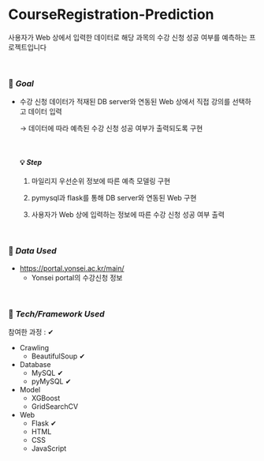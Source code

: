 # CourseRegistration-Prediction

사용자가 Web 상에서 입력한 데이터로 해당 과목의 수강 신청 성공 여부를 예측하는 프로젝트입니다

<br>

### 🚩 *Goal*

- 수강 신청 데이터가 적재된 DB server와 연동된 Web 상에서 직접 강의를 선택하고 데이터 입력

  → 데이터에 따라 예측된 수강 신청 성공 여부가 출력되도록 구현

  <br>
  
  #### 💡 *Step*
  
  1. 마일리지 우선순위 정보에 따른 예측 모델링 구현
  
   	2. pymysql과 flask를 통해 DB server와 연동된 Web 구현
   	3. 사용자가 Web 상에 입력하는 정보에 따른 수강 신청 성공 여부 출력

<br>

### 📁 *Data Used*

- https://portal.yonsei.ac.kr/main/
  - Yonsei portal의 수강신청 정보

<br>

### 🔑 *Tech/Framework Used*

참여한 과정 : ✔

- Crawling
  - BeautifulSoup ✔
- Database
  - MySQL ✔
  - pyMySQL ✔
- Model
  - XGBoost
  - GridSearchCV
- Web
  - Flask ✔
  - HTML
  - CSS
  - JavaScript
